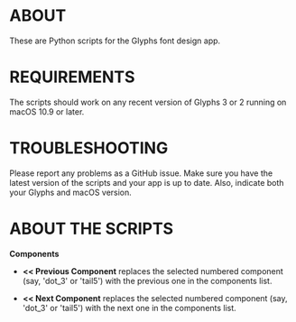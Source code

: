 # ABOUT

These are Python scripts for the Glyphs font design app.

# REQUIREMENTS

The scripts should work on any recent version of Glyphs 3 or 2 running on macOS 10.9 or later.

# TROUBLESHOOTING
Please report any problems as a GitHub issue.
Make sure you have the latest version of the scripts and your app is up to date.
Also, indicate both your Glyphs and macOS version.

# ABOUT THE SCRIPTS

**Components**

* **<< Previous Component** replaces the selected numbered component (say, 'dot_3' or 'tail5') with the previous one in the components list.

* **<< Next Component** replaces the selected numbered component (say, 'dot_3' or 'tail5') with the next one in the components list.
